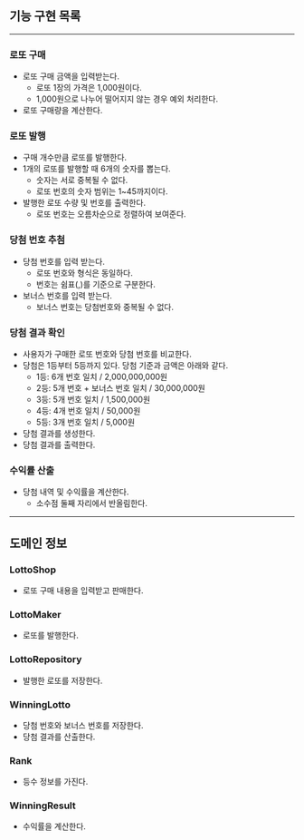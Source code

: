 ## 기능 구현 목록

--- 

### 로또 구매

- 로또 구매 금액을 입력받는다.
    - 로또 1장의 가격은 1,000원이다.
    - 1,000원으로 나누어 떨어지지 않는 경우 예외 처리한다.
- 로또 구매량을 계산한다.

### 로또 발행

- 구매 개수만큼 로또를 발행한다.
- 1개의 로또를 발행할 때 6개의 숫자를 뽑는다.
    - 숫자는 서로 중복될 수 없다.
    - 로또 번호의 숫자 범위는 1~45까지이다.
- 발행한 로또 수량 및 번호를 출력한다.
    - 로또 번호는 오름차순으로 정렬하여 보여준다.

### 당첨 번호 추첨

- 당첨 번호를 입력 받는다.
    - 로또 번호와 형식은 동일하다.
    - 번호는 쉼표(,)를 기준으로 구분한다.
- 보너스 번호를 입력 받는다.
    - 보너스 번호는 당첨번호와 중복될 수 없다.

### 당첨 결과 확인

- 사용자가 구매한 로또 번호와 당첨 번호를 비교한다.
- 당첨은 1등부터 5등까지 있다. 당첨 기준과 금액은 아래와 같다.
    - 1등: 6개 번호 일치 / 2,000,000,000원
    - 2등: 5개 번호 + 보너스 번호 일치 / 30,000,000원
    - 3등: 5개 번호 일치 / 1,500,000원
    - 4등: 4개 번호 일치 / 50,000원
    - 5등: 3개 번호 일치 / 5,000원
- 당첨 결과를 생성한다.
- 당첨 결과를 출력한다.

### 수익률 산출

- 당첨 내역 및 수익률을 계산한다.
    - 소수점 둘째 자리에서 반올림한다.

--- 

## 도메인 정보

### LottoShop

- 로또 구매 내용을 입력받고 판매한다.

### LottoMaker

- 로또를 발행한다.

### LottoRepository

- 발행한 로또를 저장한다.

### WinningLotto

- 당첨 번호와 보너스 번호를 저장한다.
- 당첨 결과를 산출한다.

### Rank

- 등수 정보를 가진다.

### WinningResult

- 수익률을 계산한다.




